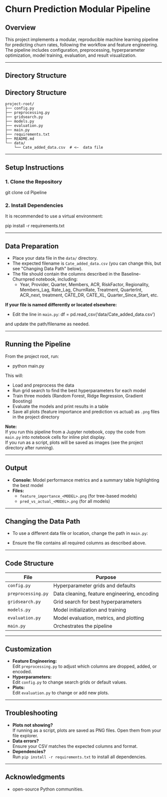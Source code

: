 # Churn Prediction Modular Pipeline

## Overview

This project implements a modular, reproducible machine learning pipeline for predicting churn rates, following the workflow and feature engineering. The pipeline includes configuration, preprocessing, hyperparameter optimization, model training, evaluation, and result visualization.

---

## Directory Structure

## Directory Structure
```
project-root/
├── config.py
├── preprocessing.py
├── gridsearch.py
├── models.py
├── evaluation.py
├── main.py
├── requirements.txt
├── README.md
└── data/
    └── Cate_added_data.csv  # <–  data file 
```
---

## Setup Instructions

### 1. Clone the Repository

git clone
cd Pipeline 


### 2. Install Dependencies

It is recommended to use a virtual environment:

pip install -r requirements.txt


---

## Data Preparation

- Place your data file in the `data/` directory.
- The expected filename is `Cate_added_data.csv` (you can change this, but see "Changing Data Path" below).
- The file should contain the columns described in the Baseline-Churnpred notebook, including:
  - Year, Provider, Quarter, Members, ACR, RiskFactor, Regionality, Members_Lag, Rate_Lag, ChurnRate, Treatment, QuarterInt, ACR_next, treatment, CATE_DR, CATE_XL, Quarter_Since_Start, etc.

**If your file is named differently or located elsewhere:**
- Edit the line in `main.py`:
    df = pd.read_csv(‘data/Cate_added_data.csv’)

and update the path/filename as needed.

---

## Running the Pipeline

From the project root, run:

- python main.py


This will:
- Load and preprocess the data
- Run grid search to find the best hyperparameters for each model
- Train three models (Random Forest, Ridge Regression, Gradient Boosting)
- Evaluate the models and print results in a table
- Save all plots (feature importance and prediction vs actual) as `.png` files in the project directory

**Note:**  
If you run this pipeline from a Jupyter notebook, copy the code from `main.py` into notebook cells for inline plot display.  
If you run as a script, plots will be saved as images (see the project directory after running).

---

## Output

- **Console:** Model performance metrics and a summary table highlighting the best model
- **Files:**  
  - `feature_importance_<MODEL>.png` (for tree-based models)
  - `pred_vs_actual_<MODEL>.png` (for all models)

---

## Changing the Data Path

- To use a different data file or location, change the path in `main.py`:

- Ensure the file contains all required columns as described above.

---

## Code Structure

| File             | Purpose                                                                 |
|------------------|-------------------------------------------------------------------------|
| `config.py`      | Hyperparameter grids and defaults                                       |
| `preprocessing.py` | Data cleaning, feature engineering, encoding                          |
| `gridsearch.py`  | Grid search for best hyperparameters                                    |
| `models.py`      | Model initialization and training                                       |
| `evaluation.py`  | Model evaluation, metrics, and plotting                                 |
| `main.py`        | Orchestrates the pipeline                                               |

---

## Customization

- **Feature Engineering:**  
Edit `preprocessing.py` to adjust which columns are dropped, added, or encoded.
- **Hyperparameters:**  
Edit `config.py` to change search grids or default values.
- **Plots:**  
Edit `evaluation.py` to change or add new plots.

---

## Troubleshooting

- **Plots not showing?**  
If running as a script, plots are saved as PNG files. Open them from your file explorer.
- **Data errors?**  
Ensure your CSV matches the expected columns and format.
- **Dependencies?**  
Run `pip install -r requirements.txt` to install all dependencies.


---

## Acknowledgments

- open-source Python communities.


